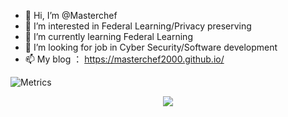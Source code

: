 - 👋 Hi, I’m @Masterchef
- 👀 I’m interested in Federal Learning/Privacy preserving
- 🌱 I’m currently learning Federal Learning
- 💞️ I’m looking for job in Cyber Security/Software development
- 📫 My blog ： https://masterchef2000.github.io/

![Metrics](https://metrics.lecoq.io/masterchef2000?template=classic&isocalendar=1&people=1&followup=1&habits=1&stars=1&base=header%2C%20activity%2C%20community%2C%20repositories%2C%20metadata&base.indepth=false&base.hireable=false&base.skip=false&isocalendar=false&isocalendar.duration=full-year&stars=false&stars.limit=4&habits=false&habits.from=200&habits.days=14&habits.facts=true&habits.charts=false&habits.charts.type=classic&habits.trim=false&habits.languages.limit=8&habits.languages.threshold=0%25&followup=false&followup.sections=repositories&followup.indepth=false&followup.archived=true&people=false&people.limit=24&people.identicons=false&people.identicons.hide=false&people.size=28&people.types=followers%2C%20following&people.shuffle=false&config.timezone=Etc%2FGMT-8)

<div align="center"> <img src="https://activity-graph.herokuapp.com/graph?username=masterchef2000&theme=xcode" /> </div>

<!---
cello111/cello111 is a ✨ special ✨ repository because its `README.md` (this file) appears on your GitHub profile.
You can click the Preview link to take a look at your changes.
--->

